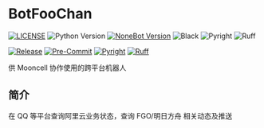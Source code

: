 # BotFooChan

[![LICENSE](https://img.shields.io/github/license/MooncellWiki/BotFooChan)](https://github.com/MooncellWiki/BotFooChan/blob/main/LICENSE)
![Python Version](https://img.shields.io/badge/python-3.11+-blue.svg?logo=python&logoColor=edb641)
[![NoneBot Version](https://img.shields.io/badge/nonebot-2+-red.svg)](https://nonebot.dev/)
![Black](https://img.shields.io/badge/code%20style-black-000000.svg?logo=python&logoColor=edb641)
![Pyright](https://img.shields.io/badge/types-pyright-797952.svg?logo=python&logoColor=edb641)
![Ruff](https://img.shields.io/endpoint?url=https://raw.githubusercontent.com/charliermarsh/ruff/main/assets/badge/v2.json)

[![Release](https://github.com/MooncellWiki/BotFooChan/actions/workflows/release.yml/badge.svg?branch=main)](https://hub.docker.com/r/MooncellWiki/BotFooChan)
[![Pre-Commit](https://results.pre-commit.ci/badge/github/MooncellWiki/BotFooChan/main.svg)](https://results.pre-commit.ci/latest/github/MooncellWiki/BotFooChan/main)
[![Pyright](https://github.com/MooncellWiki/BotFooChan/actions/workflows/pyright.yml/badge.svg?branch=main&event=push)](https://github.com/MooncellWiki/BotFooChan/actions/workflows/pyright.yml)
[![Ruff](https://github.com/MooncellWiki/BotFooChan/actions/workflows/ruff.yml/badge.svg?branch=main&event=push)](https://github.com/MooncellWiki/BotFooChan/actions/workflows/ruff.yml)

供 Mooncell 协作使用的跨平台机器人

## 简介

在 QQ 等平台查询阿里云业务状态，查询 FGO/明日方舟 相关动态及推送
